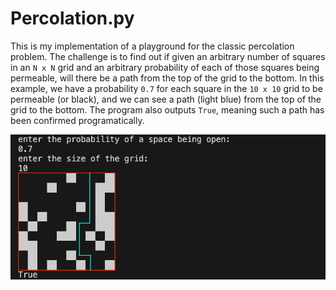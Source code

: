 # Percolation.py
This is my implementation of a playground for the classic percolation problem. The challenge is to find out if given an arbitrary number of squares in an `N x N` grid and an arbitrary probability of each of those squares being permeable, will there be a path from the top of the grid to the bottom. In this example, we have a probability `0.7` for each square in the `10 x 10` grid to be permeable (or black), and we can see a path (light blue) from the top of the grid to the bottom. The program also outputs `True`, meaning such a path has been confirmed programatically. 

![percolation_demo](percolation_demo.png)
